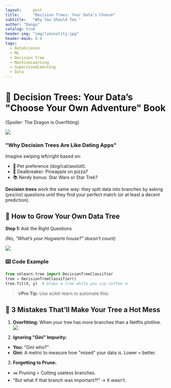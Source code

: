 ```yaml
---
layout:     post
title:      "Decision Trees: Your Data’s Choose" 
subtitle:   "Why You Should Too "
author: "Dangu"
catalog: true
header-img: "img/liminality.jpg"
header-mask: 0.4
tags:
  - DataScience
  - ML
  - Decision Tree
  - MachineLearning
  - SupervisedLearning
  - Data
---
```




# 🌳 Decision Trees: Your Data’s "Choose Your Own Adventure" Book

(Spoiler: The Dragon is Overfitting)

![](https://media.giphy.com/media/1TgECF0mNVirC/giphy.gif?cid=790b76112qv5iw13hsnbfu8ktguh7231gw5y26eaotbcl3zt&ep=v1_gifs_search&rid=giphy.gif&ct=g)


### "Why Decision Trees Are Like Dating Apps"

Imagine swiping left/right based on:

- 🐶 Pet preference (dog/cat/axolotl).
- 🍕 Dealbreaker: Pineapple on pizza?
- 📚 Nerdy bonus: Star Wars or Star Trek?

**Decision trees** work the same way: they split data into branches by asking (_yes/no_) questions until they find your perfect match (or at least a decent prediction).

## 🌟 How to Grow Your Own Data Tree

**Step 1:** Ask the Right Questions

*(No, "What’s your Hogwarts house?" doesn’t count)*


![](https://previews.dropbox.com/p/thumb/ACnYFJxVOpkp_ZMXpJSIR5KY0v0FBNFWEuNTlB_-IiZJkmGzMcN_pDAxMOt5r6kGlj5MfeNDv2LmtSyNqHL1QyCdt5Gdjs4dHOyJ4R9eehJtMcqxsmDeumDIDG13NFHqE00A0ZC5bW173lyId1WeH3K9R5sTBZUwLKOhYP8TCUtxuXOvq1D4uUaiZC_edHrECo-0Q7XffeAEufbhH1W1PjirjqOPPw4Y87JIK3Eqdjs-HzUB4JRHkpJ_5wwY23n_wtmsOns2HxCCyUq-o0QkFWV2FdnUWPkaLtmDVqRcNNkHaeFfb4i7R_JaxLppjOqjWIg/p.png)


### ⌨️ Code Example

```python
from sklearn.tree import DecisionTreeClassifier
tree = DecisionTreeClassifier()
tree.fit(X, y)  # Grows a tree while you sip coffee ☕
```
> **💡Pro Tip:** Use scikit-learn to automate this:

## 🤦 3 Mistakes That’ll Make Your Tree a Hot Mess

1. **Overfitting:** When your tree has more branches than a Netflix plotline.
![](https://previews.dropbox.com/p/thumb/ACnsotRd8aa4ab0urDnvxduvNQXNDJ4MsiEZtE_4on9W4oOoOQ5NR_8xFYmytQVckgQ6fESWAh5G0q8xunr_sAZDnYuodkWErXcGONox1jR3dfdc89oEuilFCAq1IGdtuzk_swnlYpXdFgv3E9fdHOVvScPon_CL3c-iCG68Zjq-YKb3--kYnUO5fh1FppOkk618v0RKXVPlpHtJyzWhIPbYci1cyqlP4zVCt4FDX40_hV-nBA3xf2HKR81gK6cQhTWBW1EQogcuZTxhB-DsyPTtethuryMXvcsDqDjC2lp5oyK0MDdTSjkkGX9hNMeHfi4nO0JyebmLH7Yed7H42rzU/p.png)

2. **Ignoring "Gini" Impurity:**
- **You:** "Gini who?"
- **Gini:** A metric to measure how "mixed" your data is. Lower = better.

3. **Forgetting to Prune:**
- ✂️ Pruning = Cutting useless branches.
- "But what if that branch was important?!" → It wasn’t.
